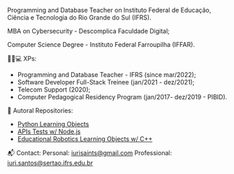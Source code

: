 Programming and Database Teacher on Instituto Federal de Educação, Ciência e Tecnologia do Rio Grande do Sul (IFRS). 

MBA on Cybersecurity - Descomplica Faculdade Digital;

Computer Science Degree - Instituto Federal Farroupilha (IFFAR). 

👨‍💼💻 XPs:
- Programming and Database Teacher - IFRS (since mar/2022);
- Software Developer Full-Stack Treinee (jan/2021 - dez/2021);
- Telecom Support (2020);
- Computer Pedagogical Residency Program (jan/2017- dez/2019 - PIBID).

🚀 Autoral Repositories:
- [Python Learning Objects](https://www.github.com/iurisaints/pythonClass)
- [APIs Tests w/ Node.js](https://www.github.com/iurisaints/intedata)
- [Educational Robotics Learning Objects w/ C++](https://www.github.com/iurisaints/projetoRobotica)

📬 Contact:
Personal: iurisaints@gmail.com
Professional: iuri.santos@sertao.ifrs.edu.br
